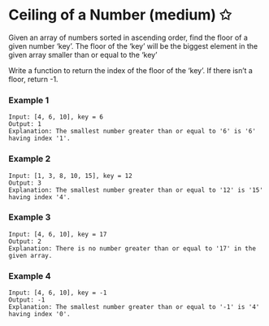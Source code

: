 # Ceiling of a Number (medium) ✩

Given an array of numbers sorted in ascending order, find the floor of a given number ‘key’. 
The floor of the ‘key’ will be the biggest element in the given array smaller than or equal to the ‘key’

Write a function to return the index of the floor of the ‘key’. If there isn’t a floor, return -1.

### Example 1
```
Input: [4, 6, 10], key = 6
Output: 1
Explanation: The smallest number greater than or equal to '6' is '6' having index '1'.
```

### Example 2
```
Input: [1, 3, 8, 10, 15], key = 12
Output: 3
Explanation: The smallest number greater than or equal to '12' is '15' having index '4'.
```

### Example 3
```
Input: [4, 6, 10], key = 17
Output: 2
Explanation: There is no number greater than or equal to '17' in the given array.
```

### Example 4
```
Input: [4, 6, 10], key = -1
Output: -1
Explanation: The smallest number greater than or equal to '-1' is '4' having index '0'.
```